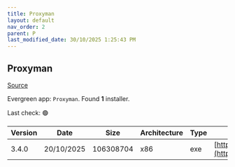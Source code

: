 ```yaml
---
title: Proxyman
layout: default
nav_order: 2
parent: P
last_modified_date: 30/10/2025 1:25:43 PM
---
```


## Proxyman

[Source](https://proxyman.io/)

Evergreen app: `Proxyman`. Found **1** installer.

Last check: 🟢

| Version | Date       | Size      | Architecture | Type | URI                                                                                                                                                      |
| ------- | ---------- | --------- | ------------ | ---- | -------------------------------------------------------------------------------------------------------------------------------------------------------- |
| 3.4.0   | 20/10/2025 | 106308704 | x86          | exe  | [https://download.proxyman.com/windows/3.4.0/build/Proxyman+Setup+3.4.0.exe](https://download.proxyman.com/windows/3.4.0/build/Proxyman+Setup+3.4.0.exe) |
